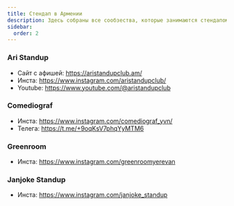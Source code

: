 ```yaml
---
title: Стендап в Армении
description: Здесь собраны все сообзества, которые занимаются стендапом в Республике Армения
sidebar:
  order: 2
---
```


### Ari Standup
- Сайт с афишей: https://aristandupclub.am/
- Инста: https://www.instagram.com/aristandupclub/
- Youtube: https://www.youtube.com/@aristandupclub


### Comediograf
- Инста: https://www.instagram.com/comediograf_yvn/
- Телега: https://t.me/+9oqKsV7phqYyMTM6

### Greenroom
- Инста: https://www.instagram.com/greenroomyerevan

### Janjoke Standup
- Инста: https://www.instagram.com/janjoke_standup

